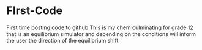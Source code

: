 # FIrst-Code
First time posting code to github
This is my chem culminating for grade 12 that is an equilibrium simulator and depending on the conditions will inform the user the direction of the equilibrium shift
